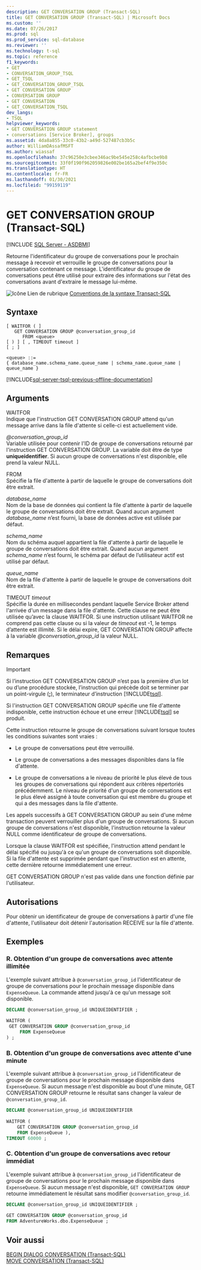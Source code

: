 ```yaml
---
description: GET CONVERSATION GROUP (Transact-SQL)
title: GET CONVERSATION GROUP (Transact-SQL) | Microsoft Docs
ms.custom: ''
ms.date: 07/26/2017
ms.prod: sql
ms.prod_service: sql-database
ms.reviewer: ''
ms.technology: t-sql
ms.topic: reference
f1_keywords:
- GET
- CONVERSATION_GROUP_TSQL
- GET_TSQL
- GET_CONVERSATION_GROUP_TSQL
- GET CONVERSATION GROUP
- CONVERSATION GROUP
- GET CONVERSATION
- GET_CONVERSATION_TSQL
dev_langs:
- TSQL
helpviewer_keywords:
- GET CONVERSATION GROUP statement
- conversations [Service Broker], groups
ms.assetid: 4da8a855-33c0-43b2-a49d-527487cb3b5c
author: WilliamDAssafMSFT
ms.author: wiassaf
ms.openlocfilehash: 37c96250e3cbee346ac9be545e258c4afbcbe9b8
ms.sourcegitcommit: 33f0f190f962059826e002be165a2bef4f9e350c
ms.translationtype: HT
ms.contentlocale: fr-FR
ms.lasthandoff: 01/30/2021
ms.locfileid: "99159119"
---
```

# <a name="get-conversation-group-transact-sql"></a>GET CONVERSATION GROUP (Transact-SQL)
[!INCLUDE [SQL Server - ASDBMI](../../includes/applies-to-version/sql-asdbmi.md)]

  Retourne l'identificateur du groupe de conversations pour le prochain message à recevoir et verrouille le groupe de conversations pour la conversation contenant ce message. L'identificateur du groupe de conversations peut être utilisé pour extraire des informations sur l'état des conversations avant d'extraire le message lui-même.  
  
 ![Icône Lien de rubrique](../../database-engine/configure-windows/media/topic-link.gif "Icône du lien de rubrique") [Conventions de la syntaxe Transact-SQL](../../t-sql/language-elements/transact-sql-syntax-conventions-transact-sql.md)  
  
## <a name="syntax"></a>Syntaxe  
  
```syntaxsql 
[ WAITFOR ( ]  
   GET CONVERSATION GROUP @conversation_group_id  
      FROM <queue>  
[ ) ] [ , TIMEOUT timeout ]  
[ ; ]  
  
<queue> ::=  
{ database_name.schema_name.queue_name | schema_name.queue_name | queue_name }  
```  
  
[!INCLUDE[sql-server-tsql-previous-offline-documentation](../../includes/sql-server-tsql-previous-offline-documentation.md)]

## <a name="arguments"></a>Arguments
 WAITFOR  
 Indique que l'instruction GET CONVERSATION GROUP attend qu'un message arrive dans la file d'attente si celle-ci est actuellement vide.  
  
 *\@conversation_group_id*  
 Variable utilisée pour contenir l'ID de groupe de conversations retourné par l'instruction GET CONVERSATION GROUP. La variable doit être de type **uniqueidentifier**. Si aucun groupe de conversations n'est disponible, elle prend la valeur NULL.  
  
 FROM  
 Spécifie la file d'attente à partir de laquelle le groupe de conversations doit être extrait.  
  
 *database_name*  
 Nom de la base de données qui contient la file d'attente à partir de laquelle le groupe de conversations doit être extrait. Quand aucun argument *database_name* n’est fourni, la base de données active est utilisée par défaut.  
  
 *schema_name*  
 Nom du schéma auquel appartient la file d'attente à partir de laquelle le groupe de conversations doit être extrait. Quand aucun argument *schema_name* n’est fourni, le schéma par défaut de l’utilisateur actif est utilisé par défaut.  
  
 *queue_name*  
 Nom de la file d'attente à partir de laquelle le groupe de conversations doit être extrait.  
  
 TIMEOUT *timeout*  
 Spécifie la durée en millisecondes pendant laquelle Service Broker attend l'arrivée d'un message dans la file d'attente. Cette clause ne peut être utilisée qu’avec la clause WAITFOR. Si une instruction utilisant WAITFOR ne comprend pas cette clause ou si la valeur de *timeout* est -1, le temps d’attente est illimité. Si le délai expire, GET CONVERSATION GROUP affecte à la variable *\@conversation_group_id* la valeur NULL.  
  
## <a name="remarks"></a>Remarques  
  
> [!IMPORTANT]  
>  Si l’instruction GET CONVERSATION GROUP n’est pas la première d’un lot ou d’une procédure stockée, l’instruction qui précède doit se terminer par un point-virgule (**;**), le terminateur d’instruction [!INCLUDE[tsql](../../includes/tsql-md.md)].  
  
 Si l'instruction GET CONVERSATION GROUP spécifie une file d'attente indisponible, cette instruction échoue et une erreur [!INCLUDE[tsql](../../includes/tsql-md.md)] se produit.  
  
 Cette instruction retourne le groupe de conversations suivant lorsque toutes les conditions suivantes sont vraies :  
  
-   Le groupe de conversations peut être verrouillé.  
  
-   Le groupe de conversations a des messages disponibles dans la file d'attente.  
  
-   Le groupe de conversations a le niveau de priorité le plus élevé de tous les groupes de conversations qui répondent aux critères répertoriés précédemment. Le niveau de priorité d'un groupe de conversations est le plus élevé assigné à toute conversation qui est membre du groupe et qui a des messages dans la file d'attente.  
  
 Les appels successifs à GET CONVERSATION GROUP au sein d'une même transaction peuvent verrouiller plus d'un groupe de conversations. Si aucun groupe de conversations n'est disponible, l'instruction retourne la valeur NULL comme identificateur de groupe de conversations.  
  
 Lorsque la clause WAITFOR est spécifiée, l'instruction attend pendant le délai spécifié ou jusqu'à ce qu'un groupe de conversations soit disponible. Si la file d'attente est supprimée pendant que l'instruction est en attente, cette dernière retourne immédiatement une erreur.  
  
 GET CONVERSATION GROUP n'est pas valide dans une fonction définie par l'utilisateur.  
  
## <a name="permissions"></a>Autorisations  
 Pour obtenir un identificateur de groupe de conversations à partir d'une file d'attente, l'utilisateur doit détenir l'autorisation RECEIVE sur la file d'attente.  
  
## <a name="examples"></a>Exemples  
  
### <a name="a-getting-a-conversation-group-waiting-indefinitely"></a>R. Obtention d'un groupe de conversations avec attente illimitée  
 L'exemple suivant attribue à `@conversation_group_id` l'identificateur de groupe de conversations pour le prochain message disponible dans `ExpenseQueue`. La commande attend jusqu'à ce qu'un message soit disponible.  
  
```sql  
DECLARE @conversation_group_id UNIQUEIDENTIFIER ;  
  
WAITFOR (  
 GET CONVERSATION GROUP @conversation_group_id  
     FROM ExpenseQueue  
) ;  
```  
  
### <a name="b-getting-a-conversation-group-waiting-one-minute"></a>B. Obtention d'un groupe de conversations avec attente d'une minute  
 L'exemple suivant attribue à `@conversation_group_id` l'identificateur de groupe de conversations pour le prochain message disponible dans `ExpenseQueue`. Si aucun message n'est disponible au bout d'une minute, GET CONVERSATION GROUP retourne le résultat sans changer la valeur de `@conversation_group_id`.  
  
```sql  
DECLARE @conversation_group_id UNIQUEIDENTIFIER  
  
WAITFOR (  
    GET CONVERSATION GROUP @conversation_group_id   
    FROM ExpenseQueue ),  
TIMEOUT 60000 ;  
```  
  
### <a name="c-getting-a-conversation-group-returning-immediately"></a>C. Obtention d'un groupe de conversations avec retour immédiat  
 L'exemple suivant attribue à `@conversation_group_id` l'identificateur de groupe de conversations pour le prochain message disponible dans `ExpenseQueue`. Si aucun message n'est disponible, `GET CONVERSATION GROUP` retourne immédiatement le résultat sans modifier `@conversation_group_id`.  
  
```sql  
DECLARE @conversation_group_id UNIQUEIDENTIFIER ;  
  
GET CONVERSATION GROUP @conversation_group_id  
FROM AdventureWorks.dbo.ExpenseQueue ;  
```  
  
## <a name="see-also"></a>Voir aussi  
 [BEGIN DIALOG CONVERSATION &#40;Transact-SQL&#41;](../../t-sql/statements/begin-dialog-conversation-transact-sql.md)   
 [MOVE CONVERSATION &#40;Transact-SQL&#41;](../../t-sql/statements/move-conversation-transact-sql.md)  
  
  
